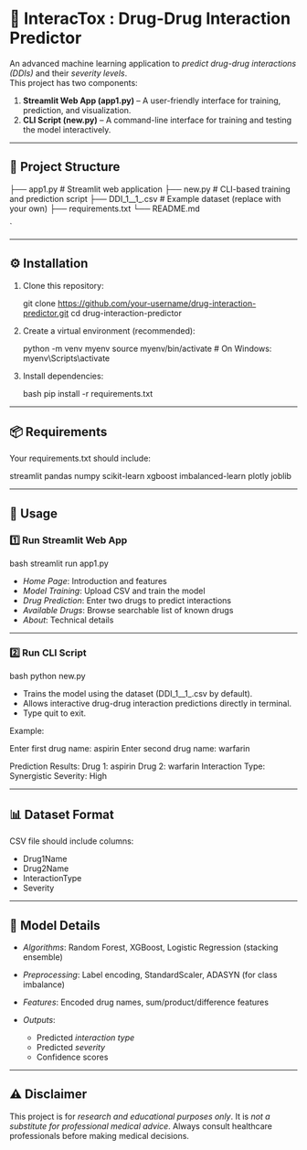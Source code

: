 # 💊 InteracTox : Drug-Drug Interaction Predictor

An advanced machine learning application to *predict drug-drug interactions (DDIs)* and their *severity levels*.  
This project has two components:
1. **Streamlit Web App (app1.py)** – A user-friendly interface for training, prediction, and visualization.  
2. **CLI Script (new.py)** – A command-line interface for training and testing the model interactively.  

---

## 📂 Project Structure


├── app1.py        # Streamlit web application
├── new\.py         # CLI-based training and prediction script
├── DDI\_1\_\_1\_.csv  # Example dataset (replace with your own)
├── requirements.txt
└── README.md

`

---

## ⚙ Installation

1. Clone this repository:
   
   git clone https://github.com/your-username/drug-interaction-predictor.git
   cd drug-interaction-predictor


2. Create a virtual environment (recommended):

   
   python -m venv myenv
   source myenv/bin/activate   # On Windows: myenv\Scripts\activate
   

3. Install dependencies:

   bash
   pip install -r requirements.txt
   

---

## 📦 Requirements

Your requirements.txt should include:


streamlit
pandas
numpy
scikit-learn
xgboost
imbalanced-learn
plotly
joblib


---

## 🚀 Usage

### 1️⃣ Run Streamlit Web App

bash
streamlit run app1.py


* *Home Page*: Introduction and features
* *Model Training*: Upload CSV and train the model
* *Drug Prediction*: Enter two drugs to predict interactions
* *Available Drugs*: Browse searchable list of known drugs
* *About*: Technical details

---

### 2️⃣ Run CLI Script

bash
python new.py


* Trains the model using the dataset (DDI_1__1_.csv by default).
* Allows interactive drug-drug interaction predictions directly in terminal.
* Type quit to exit.

Example:


Enter first drug name: aspirin
Enter second drug name: warfarin

Prediction Results:
Drug 1: aspirin
Drug 2: warfarin
Interaction Type: Synergistic
Severity: High


---

## 📊 Dataset Format

CSV file should include columns:

* Drug1Name
* Drug2Name
* InteractionType
* Severity

---

## 🧬 Model Details

* *Algorithms*: Random Forest, XGBoost, Logistic Regression (stacking ensemble)
* *Preprocessing*: Label encoding, StandardScaler, ADASYN (for class imbalance)
* *Features*: Encoded drug names, sum/product/difference features
* *Outputs*:

  * Predicted *interaction type*
  * Predicted *severity*
  * Confidence scores 

---

## ⚠ Disclaimer

This project is for *research and educational purposes only*.
It is *not a substitute for professional medical advice*. Always consult healthcare professionals before making medical decisions.
